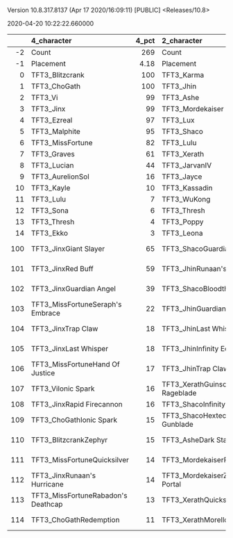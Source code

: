 Version 10.8.317.8137 (Apr 17 2020/16:09:11) [PUBLIC] <Releases/10.8>

2020-04-20 10:22:22.660000

|     | 4_character                        |   4_pct | 2_character                    |   2_pct | 6_character                     |   6_pct | 1_character                      |   1_pct | 5_character                      |   5_pct | 3_character                      |   3_pct |
|----:|:-----------------------------------|--------:|:-------------------------------|--------:|:--------------------------------|--------:|:---------------------------------|--------:|:---------------------------------|--------:|:---------------------------------|--------:|
|  -2 | Count                              |  269    | Count                          |   507   | Count                           |  274    | Count                            |  363    | Count                            |  228    | Count                            |  195    |
|  -1 | Placement                          |    4.18 | Placement                      |     4.3 | Placement                       |    4.42 | Placement                        |    4.47 | Placement                        |    4.54 | Placement                        |    4.82 |
|   0 | TFT3_Blitzcrank                    |  100    | TFT3_Karma                     |    98   | TFT3_Irelia                     |  100    | TFT3_Ahri                        |  100    | TFT3_Kayle                       |  100    | TFT3_Rumble                      |   99    |
|   1 | TFT3_ChoGath                       |  100    | TFT3_Jhin                      |    97   | TFT3_Lucian                     |   99    | TFT3_Syndra                      |   99    | TFT3_Shen                        |   98    | TFT3_Annie                       |   99    |
|   2 | TFT3_Vi                            |   99    | TFT3_Ashe                      |    93   | TFT3_Vi                         |   97    | TFT3_Zoe                         |   97    | TFT3_WuKong                      |   86    | TFT3_KaiSa                       |   99    |
|   3 | TFT3_Jinx                          |   99    | TFT3_Mordekaiser               |    90   | TFT3_Fiora                      |   96    | TFT3_Neeko                       |   93    | TFT3_Ezreal                      |   80    | TFT3_Shaco                       |   98    |
|   4 | TFT3_Ezreal                        |   97    | TFT3_Lux                       |    82   | TFT3_Leona                      |   96    | TFT3_Soraka                      |   91    | TFT3_Kassadin                    |   79    | TFT3_Fizz                        |   96    |
|   5 | TFT3_Malphite                      |   95    | TFT3_Shaco                     |    81   | TFT3_Ekko                       |   87    | TFT3_Lux                         |   75    | TFT3_MissFortune                 |   77    | TFT3_KhaZix                      |   77    |
|   6 | TFT3_MissFortune                   |   82    | TFT3_Lulu                      |    67   | TFT3_Kayle                      |   61    | TFT3_Poppy                       |   73    | TFT3_Thresh                      |   73    | TFT3_Lux                         |   61    |
|   7 | TFT3_Graves                        |   61    | TFT3_Xerath                    |    64   | TFT3_Thresh                     |   55    | TFT3_VelKoz                      |   45    | TFT3_Blitzcrank                  |   54    | TFT3_Kayle                       |   32    |
|   8 | TFT3_Lucian                        |   44    | TFT3_JarvanIV                  |    44   | TFT3_MissFortune                |   45    | TFT3_Lulu                        |   29    | TFT3_Xayah                       |   53    | TFT3_Ekko                        |   17    |
|   9 | TFT3_AurelionSol                   |   16    | TFT3_Jayce                     |    20   | TFT3_Shen                       |   28    | TFT3_Xerath                      |   25    | TFT3_Irelia                      |   43    | TFT3_Karma                       |   11    |
|  10 | TFT3_Kayle                         |   10    | TFT3_Kassadin                  |    20   | TFT3_Kassadin                   |   25    | TFT3_Annie                       |   13    | TFT3_Lulu                        |   26    | TFT3_MissFortune                 |    6    |
|  11 | TFT3_Lulu                          |    7    | TFT3_WuKong                    |    18   | TFT3_Ezreal                     |   15    | TFT3_Karma                       |    7    | TFT3_ChoGath                     |   12    | TFT3_Xerath                      |    4    |
|  12 | TFT3_Sona                          |    6    | TFT3_Thresh                    |     9   | TFT3_Lulu                       |   11    | TFT3_Rumble                      |    6    | TFT3_KaiSa                       |   11    | TFT3_Syndra                      |    3    |
|  13 | TFT3_Thresh                        |    4    | TFT3_Poppy                     |     9   | TFT3_Xayah                      |    9    | TFT3_Fizz                        |    6    | TFT3_Vi                          |   11    | TFT3_VelKoz                      |    2    |
|  14 | TFT3_Ekko                          |    3    | TFT3_Leona                     |     7   | TFT3_WuKong                     |    7    | TFT3_TwistedFate                 |    5    | TFT3_Malphite                    |    5    | TFT3_Mordekaiser                 |    2    |
| 100 | TFT3_JinxGiant Slayer              |   65    | TFT3_ShacoGuardian Angel       |    55   | TFT3_IreliaInfinity Edge        |   88    | TFT3_SyndraSeraph's Embrace      |   82    | TFT3_KayleGuinsoo's Rageblade    |   75    | TFT3_KaiSaMorellonomicon         |   50    |
| 101 | TFT3_JinxRed Buff                  |   59    | TFT3_JhinRunaan's Hurricane    |    42   | TFT3_LucianRed Buff             |   47    | TFT3_SyndraChalice of Favor      |   75    | TFT3_KayleGuardian Angel         |   61    | TFT3_RumbleQuicksilver           |   49    |
| 102 | TFT3_JinxGuardian Angel            |   39    | TFT3_ShacoBloodthirster        |    42   | TFT3_IreliaLast Whisper         |   36    | TFT3_NeekoGuardian Angel         |   42    | TFT3_KayleRapid Firecannon       |   42    | TFT3_KaiSaSeraph's Embrace       |   49    |
| 103 | TFT3_MissFortuneSeraph's Embrace   |   22    | TFT3_JhinGuardian Angel        |    29   | TFT3_IreliaGuardian Angel       |   28    | TFT3_NeekoZz'Rot Portal          |   39    | TFT3_KayleHand Of Justice        |   23    | TFT3_RumbleBramble Vest          |   36    |
| 104 | TFT3_JinxTrap Claw                 |   18    | TFT3_JhinLast Whisper          |    28   | TFT3_IreliaInfiltrator's Talons |   23    | TFT3_NeekoIonic Spark            |   24    | TFT3_KayleQuicksilver            |   21    | TFT3_KaiSaDemolitionist's Charge |   35    |
| 105 | TFT3_JinxLast Whisper              |   18    | TFT3_JhinInfinity Edge         |    27   | TFT3_ViIonic Spark              |   15    | TFT3_NeekoMorellonomicon         |   23    | TFT3_KayleMorellonomicon         |   14    | TFT3_RumbleTitan's Resolve       |   30    |
| 106 | TFT3_MissFortuneHand Of Justice    |   17    | TFT3_JhinTrap Claw             |    21   | TFT3_LeonaIonic Spark           |   15    | TFT3_SyndraGuardian Angel        |   23    | TFT3_MissFortuneSeraph's Embrace |   14    | TFT3_ShacoGuardian Angel         |   29    |
| 107 | TFT3_ViIonic Spark                 |   16    | TFT3_XerathGuinsoo's Rageblade |    17   | TFT3_IreliaSeraph's Embrace     |   15    | TFT3_SyndraRabadon's Deathcap    |   19    | TFT3_KayleStatikk Shiv           |   11    | TFT3_ShacoInfinity Edge          |   27    |
| 108 | TFT3_JinxRapid Firecannon          |   16    | TFT3_ShacoInfinity Edge        |    16   | TFT3_IreliaHand Of Justice      |   13    | TFT3_NeekoQuicksilver            |   18    | TFT3_KayleTrap Claw              |   11    | TFT3_ShacoBloodthirster          |   27    |
| 109 | TFT3_ChoGathIonic Spark            |   15    | TFT3_ShacoHextech Gunblade     |    15   | TFT3_EkkoMorellonomicon         |   13    | TFT3_SyndraTrap Claw             |   15    | TFT3_WuKongIonic Spark           |   10    | TFT3_KaiSaLuden's Echo           |   21    |
| 110 | TFT3_BlitzcrankZephyr              |   15    | TFT3_AsheDark Star's Heart     |    13   | TFT3_LeonaZephyr                |   11    | TFT3_VelKozStar Guardian's Charm |   15    | TFT3_MissFortuneQuicksilver      |   10    | TFT3_RumbleZz'Rot Portal         |   15    |
| 111 | TFT3_MissFortuneQuicksilver        |   14    | TFT3_MordekaiserRedemption     |    10   | TFT3_EkkoRed Buff               |   11    | TFT3_NeekoTitan's Resolve        |   14    | TFT3_MissFortuneSpear of Shojin  |   10    | TFT3_RumbleWarmog's Armor        |   13    |
| 112 | TFT3_JinxRunaan's Hurricane        |   14    | TFT3_MordekaiserZz'Rot Portal  |     9   | TFT3_IreliaBloodthirster        |   11    | TFT3_NeekoBramble Vest           |   13    | TFT3_MissFortuneHand Of Justice  |    9    | TFT3_ShacoLast Whisper           |   11    |
| 113 | TFT3_MissFortuneRabadon's Deathcap |   13    | TFT3_XerathQuicksilver         |     9   | TFT3_EkkoStatikk Shiv           |    9    | TFT3_NeekoTrap Claw              |   11    | TFT3_IreliaInfinity Edge         |    8    | TFT3_ShacoZeke's Herald          |   10    |
| 114 | TFT3_ChoGathRedemption             |   11    | TFT3_XerathMorellonomicon      |     8   | TFT3_EkkoIonic Spark            |    9    | TFT3_AhriThief's Gloves          |   10    | TFT3_MissFortuneTrap Claw        |    8    | TFT3_KaiSaRabadon's Deathcap     |   10    |
